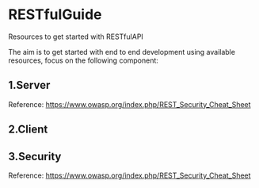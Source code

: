 # RESTfulGuide
Resources to get started with RESTfulAPI

The aim is to get started with end to end development using available resources, focus on the following component:

## 1.Server
  Reference: https://www.owasp.org/index.php/REST_Security_Cheat_Sheet
## 2.Client

## 3.Security
  Reference: https://www.owasp.org/index.php/REST_Security_Cheat_Sheet
